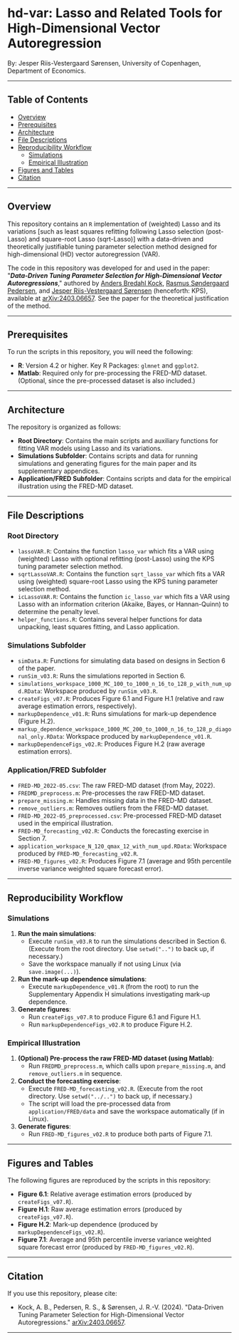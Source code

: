 # hd-var: Lasso and Related Tools for High-Dimensional Vector Autoregression

By: Jesper Riis-Vestergaard Sørensen, University of Copenhagen,
Department of Economics.

---

## Table of Contents
- [Overview](#overview)
- [Prerequisites](#prerequisites)
- [Architecture](#architecture)
- [File Descriptions](#file-descriptions)
- [Reproducibility Workflow](#reproducibility-workflow)
  - [Simulations](#simulations)
  - [Empirical Illustration](#empirical-illustration)
- [Figures and Tables](#figures-and-tables)
- [Citation](#citation)

---

## Overview

This repository contains an `R` implementation of (weighted) Lasso and its
variations [such as least squares refitting following Lasso selection
(post-Lasso) and square-root Lasso (sqrt-Lasso)] with a data-driven and
theoretically justifiable tuning parameter selection method designed for
high-dimensional (HD) vector autoregression (VAR).

The code in this repository was developed for and used in the paper:
"***Data-Driven Tuning Parameter Selection for High-Dimensional Vector
Autoregressions***," authored by [Anders Bredahl
Kock](https://sites.google.com/site/andersbkock/), [Rasmus Søndergaard
Pedersen](https://sites.google.com/site/rspecon/), and [Jesper Riis-Vestergaard
Sørensen](https://sites.google.com/site/jesperrvs) (henceforth: KPS), available
at [arXiv:2403.06657](https://arxiv.org/abs/2403.06657). See the paper for the
theoretical justification of the method.

---

## Prerequisites

To run the scripts in this repository, you will need the following:

- **R**: Version 4.2 or higher. Key R Packages: `glmnet` and `ggplot2`.
- **Matlab**: Required only for pre-processing the FRED-MD dataset. (Optional,
  since the pre-processed dataset is also included.)

---

## Architecture

The repository is organized as follows:

- **Root Directory**: Contains the main scripts and auxiliary functions for
  fitting VAR models using Lasso and its variations.
- **Simulations Subfolder**: Contains scripts and data for running simulations
and generating figures for the main paper and its supplementary appendices.
- **Application/FRED Subfolder**: Contains scripts and data for the empirical
  illustration using the FRED-MD dataset.

---

## File Descriptions

### Root Directory
- `lassoVAR.R`: Contains the function `lasso_var` which fits a VAR using
  (weighted) Lasso with optional refitting (post-Lasso) using the KPS tuning
  parameter selection method.
- `sqrtLassoVAR.R`: Contains the function `sqrt_lasso_var` which fits a VAR
  using (weighted) square-root Lasso using the KPS tuning parameter selection
  method.
- `icLassoVAR.R`: Contains the function `ic_lasso_var` which fits a VAR using
  Lasso with an information criterion (Akaike, Bayes, or Hannan-Quinn) to
  determine the penalty level.
- `helper_functions.R`: Contains several helper functions for data unpacking,
  least squares fitting, and Lasso application.

### Simulations Subfolder
- `simData.R`: Functions for simulating data based on designs in Section 6 of the paper.
- `runSim_v03.R`: Runs the simulations reported in Section 6.
- `simulations_workspace_1000_MC_100_to_1000_n_16_to_128_p_with_num_upd.RData`: Workspace produced by `runSim_v03.R`.
- `createFigs_v07.R`: Produces Figure 6.1 and Figure H.1 (relative and raw average estimation errors, respectively).
- `markupDependence_v01.R`: Runs simulations for mark-up dependence (Figure H.2).
- `markup_dependence_workspace_1000_MC_200_to_1000_n_16_to_128_p_diagonal_only.RData`: Workspace produced by `markupDependence_v01.R`.
- `markupDependenceFigs_v02.R`: Produces Figure H.2 (raw average estimation errors).

### Application/FRED Subfolder
- `FRED-MD_2022-05.csv`: The raw FRED-MD dataset (from May, 2022).
- `FREDMD_preprocess.m`: Pre-processes the raw FRED-MD dataset.
- `prepare_missing.m`: Handles missing data in the FRED-MD dataset.
- `remove_outliers.m`: Removes outliers from the FRED-MD dataset.
- `FRED-MD_2022-05_preprocessed.csv`: Pre-processed FRED-MD dataset used in the empirical illustration.
- `FRED-MD_forecasting_v02.R`: Conducts the forecasting exercise in Section 7.
- `application_workspace_N_120_qmax_12_with_num_upd.RData`: Workspace produced by `FRED-MD_forecasting_v02.R`.
- `FRED-MD_figures_v02.R`: Produces Figure 7.1 (average and 95th percentile inverse variance weighted square forecast error).

---

## Reproducibility Workflow

### Simulations
1. **Run the main simulations**:
   - Execute `runSim_v03.R` to run the simulations described in Section 6. (Execute from the root directory. Use ``setwd("..")`` to back up, if necessary.)
   - Save the workspace manually if not using Linux (via `save.image(...)`).
2. **Run the mark-up dependence simulations**:
   - Execute `markupDependence_v01.R` (from the root) to run the Supplementary Appendix H simulations investigating mark-up dependence.
3. **Generate figures**:
   - Run `createFigs_v07.R` to produce Figure 6.1 and Figure H.1.
   - Run `markupDependenceFigs_v02.R` to produce Figure H.2.

### Empirical Illustration
1. **(Optional) Pre-process the raw FRED-MD dataset (using Matlab)**:
   - Run `FREDMD_preprocess.m`, which calls upon `prepare_missing.m`, and `remove_outliers.m` in sequence.
2. **Conduct the forecasting exercise**:
   - Execute `FRED-MD_forecasting_v02.R`. (Execute from the root directory. Use `setwd("../..")` to back up, if necessary.)
   - The script will load the pre-processed data from `application/FRED/data` and save the workspace automatically (if in Linux).
3. **Generate figures**:
   - Run `FRED-MD_figures_v02.R` to produce both parts of Figure 7.1.

---

## Figures and Tables

The following figures are reproduced by the scripts in this repository:

- **Figure 6.1**: Relative average estimation errors (produced by `createFigs_v07.R`).
- **Figure H.1**: Raw average estimation errors (produced by `createFigs_v07.R`).
- **Figure H.2**: Mark-up dependence (produced by `markupDependenceFigs_v02.R`).
- **Figure 7.1**: Average and 95th percentile inverse variance weighted square forecast error (produced by `FRED-MD_figures_v02.R`).

---

## Citation

If you use this repository, please cite:

- Kock, A. B., Pedersen, R. S., & Sørensen, J. R.-V. (2024). "Data-Driven Tuning
  Parameter Selection for High-Dimensional Vector Autoregressions."
  [arXiv:2403.06657](https://arxiv.org/abs/2403.06657).

---